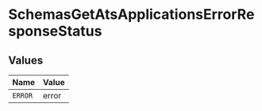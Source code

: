 # SchemasGetAtsApplicationsErrorResponseStatus


## Values

| Name    | Value   |
| ------- | ------- |
| `ERROR` | error   |